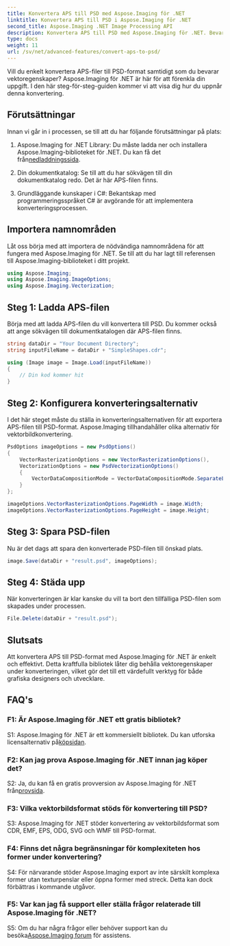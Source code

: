 ```yaml
---
title: Konvertera APS till PSD med Aspose.Imaging för .NET
linktitle: Konvertera APS till PSD i Aspose.Imaging för .NET
second_title: Aspose.Imaging .NET Image Processing API
description: Konvertera APS till PSD med Aspose.Imaging för .NET. Bevara vektoregenskaper under konvertering.
type: docs
weight: 11
url: /sv/net/advanced-features/convert-aps-to-psd/
---
```

Vill du enkelt konvertera APS-filer till PSD-format samtidigt som du bevarar vektoregenskaper? Aspose.Imaging för .NET är här för att förenkla din uppgift. I den här steg-för-steg-guiden kommer vi att visa dig hur du uppnår denna konvertering. 

## Förutsättningar

Innan vi går in i processen, se till att du har följande förutsättningar på plats:

1.  Aspose.Imaging for .NET Library: Du måste ladda ner och installera Aspose.Imaging-biblioteket för .NET. Du kan få det från[nedladdningssida](https://releases.aspose.com/imaging/net/).

2. Din dokumentkatalog: Se till att du har sökvägen till din dokumentkatalog redo. Det är här APS-filen finns.

3. Grundläggande kunskaper i C#: Bekantskap med programmeringsspråket C# är avgörande för att implementera konverteringsprocessen.

## Importera namnområden

Låt oss börja med att importera de nödvändiga namnområdena för att fungera med Aspose.Imaging för .NET. Se till att du har lagt till referensen till Aspose.Imaging-biblioteket i ditt projekt.

```csharp
using Aspose.Imaging;
using Aspose.Imaging.ImageOptions;
using Aspose.Imaging.Vectorization;
```

## Steg 1: Ladda APS-filen

Börja med att ladda APS-filen du vill konvertera till PSD. Du kommer också att ange sökvägen till dokumentkatalogen där APS-filen finns.

```csharp
string dataDir = "Your Document Directory";
string inputFileName = dataDir + "SimpleShapes.cdr";

using (Image image = Image.Load(inputFileName))
{
    // Din kod kommer hit
}
```

## Steg 2: Konfigurera konverteringsalternativ

I det här steget måste du ställa in konverteringsalternativen för att exportera APS-filen till PSD-format. Aspose.Imaging tillhandahåller olika alternativ för vektorbildkonvertering.

```csharp
PsdOptions imageOptions = new PsdOptions()
{
    VectorRasterizationOptions = new VectorRasterizationOptions(),
    VectorizationOptions = new PsdVectorizationOptions()
    {
        VectorDataCompositionMode = VectorDataCompositionMode.SeparateLayers
    }
};

imageOptions.VectorRasterizationOptions.PageWidth = image.Width;
imageOptions.VectorRasterizationOptions.PageHeight = image.Height;
```

## Steg 3: Spara PSD-filen

Nu är det dags att spara den konverterade PSD-filen till önskad plats.

```csharp
image.Save(dataDir + "result.psd", imageOptions);
```

## Steg 4: Städa upp

När konverteringen är klar kanske du vill ta bort den tillfälliga PSD-filen som skapades under processen.

```csharp
File.Delete(dataDir + "result.psd");
```

## Slutsats

Att konvertera APS till PSD-format med Aspose.Imaging för .NET är enkelt och effektivt. Detta kraftfulla bibliotek låter dig behålla vektoregenskaper under konverteringen, vilket gör det till ett värdefullt verktyg för både grafiska designers och utvecklare.

## FAQ's

### F1: Är Aspose.Imaging för .NET ett gratis bibliotek?

 S1: Aspose.Imaging för .NET är ett kommersiellt bibliotek. Du kan utforska licensalternativ på[köpsidan](https://purchase.aspose.com/buy).

### F2: Kan jag prova Aspose.Imaging för .NET innan jag köper det?

 S2: Ja, du kan få en gratis provversion av Aspose.Imaging för .NET från[provsida](https://releases.aspose.com/imaging/net/).

### F3: Vilka vektorbildsformat stöds för konvertering till PSD?

S3: Aspose.Imaging för .NET stöder konvertering av vektorbildsformat som CDR, EMF, EPS, ODG, SVG och WMF till PSD-format.

### F4: Finns det några begränsningar för komplexiteten hos former under konvertering?

S4: För närvarande stöder Aspose.Imaging export av inte särskilt komplexa former utan texturpenslar eller öppna former med streck. Detta kan dock förbättras i kommande utgåvor.

### F5: Var kan jag få support eller ställa frågor relaterade till Aspose.Imaging för .NET?

 S5: Om du har några frågor eller behöver support kan du besöka[Aspose.Imaging forum](https://forum.aspose.com/) för assistens.

